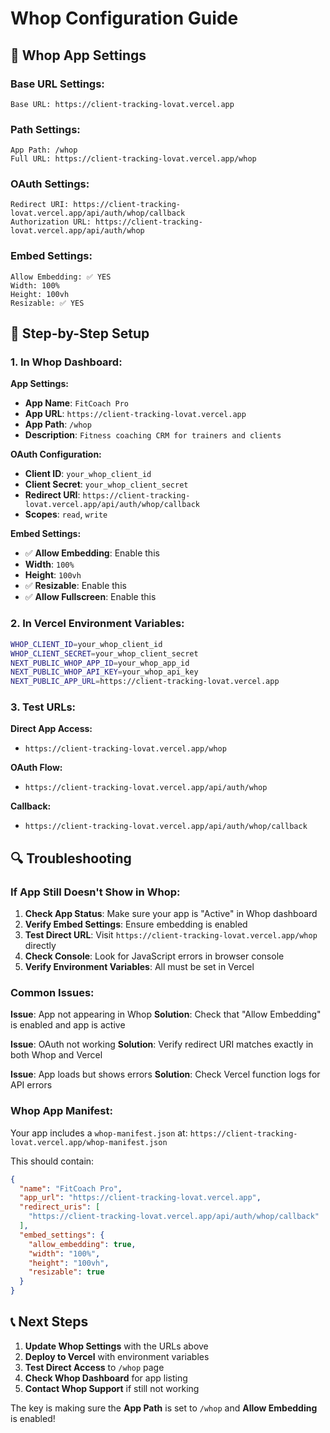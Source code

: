# Whop Configuration Guide

## 🔧 Whop App Settings

### **Base URL Settings:**
```
Base URL: https://client-tracking-lovat.vercel.app
```

### **Path Settings:**
```
App Path: /whop
Full URL: https://client-tracking-lovat.vercel.app/whop
```

### **OAuth Settings:**
```
Redirect URI: https://client-tracking-lovat.vercel.app/api/auth/whop/callback
Authorization URL: https://client-tracking-lovat.vercel.app/api/auth/whop
```

### **Embed Settings:**
```
Allow Embedding: ✅ YES
Width: 100%
Height: 100vh
Resizable: ✅ YES
```

## 🚀 Step-by-Step Setup

### **1. In Whop Dashboard:**

**App Settings:**
- **App Name**: `FitCoach Pro`
- **App URL**: `https://client-tracking-lovat.vercel.app`
- **App Path**: `/whop`
- **Description**: `Fitness coaching CRM for trainers and clients`

**OAuth Configuration:**
- **Client ID**: `your_whop_client_id`
- **Client Secret**: `your_whop_client_secret`
- **Redirect URI**: `https://client-tracking-lovat.vercel.app/api/auth/whop/callback`
- **Scopes**: `read`, `write`

**Embed Settings:**
- ✅ **Allow Embedding**: Enable this
- **Width**: `100%`
- **Height**: `100vh`
- ✅ **Resizable**: Enable this
- ✅ **Allow Fullscreen**: Enable this

### **2. In Vercel Environment Variables:**

```bash
WHOP_CLIENT_ID=your_whop_client_id
WHOP_CLIENT_SECRET=your_whop_client_secret
NEXT_PUBLIC_WHOP_APP_ID=your_whop_app_id
NEXT_PUBLIC_WHOP_API_KEY=your_whop_api_key
NEXT_PUBLIC_APP_URL=https://client-tracking-lovat.vercel.app
```

### **3. Test URLs:**

**Direct App Access:**
- `https://client-tracking-lovat.vercel.app/whop`

**OAuth Flow:**
- `https://client-tracking-lovat.vercel.app/api/auth/whop`

**Callback:**
- `https://client-tracking-lovat.vercel.app/api/auth/whop/callback`

## 🔍 Troubleshooting

### **If App Still Doesn't Show in Whop:**

1. **Check App Status**: Make sure your app is "Active" in Whop dashboard
2. **Verify Embed Settings**: Ensure embedding is enabled
3. **Test Direct URL**: Visit `https://client-tracking-lovat.vercel.app/whop` directly
4. **Check Console**: Look for JavaScript errors in browser console
5. **Verify Environment Variables**: All must be set in Vercel

### **Common Issues:**

**Issue**: App not appearing in Whop
**Solution**: Check that "Allow Embedding" is enabled and app is active

**Issue**: OAuth not working
**Solution**: Verify redirect URI matches exactly in both Whop and Vercel

**Issue**: App loads but shows errors
**Solution**: Check Vercel function logs for API errors

### **Whop App Manifest:**

Your app includes a `whop-manifest.json` at:
`https://client-tracking-lovat.vercel.app/whop-manifest.json`

This should contain:
```json
{
  "name": "FitCoach Pro",
  "app_url": "https://client-tracking-lovat.vercel.app",
  "redirect_uris": [
    "https://client-tracking-lovat.vercel.app/api/auth/whop/callback"
  ],
  "embed_settings": {
    "allow_embedding": true,
    "width": "100%",
    "height": "100vh",
    "resizable": true
  }
}
```

## 📞 Next Steps

1. **Update Whop Settings** with the URLs above
2. **Deploy to Vercel** with environment variables
3. **Test Direct Access** to `/whop` page
4. **Check Whop Dashboard** for app listing
5. **Contact Whop Support** if still not working

The key is making sure the **App Path** is set to `/whop` and **Allow Embedding** is enabled!
